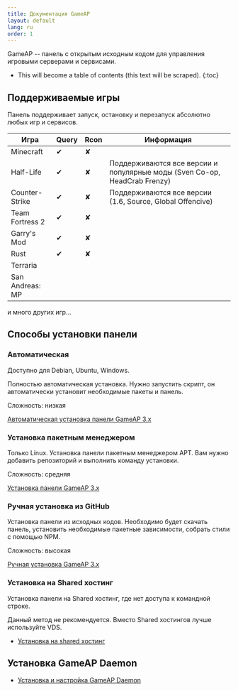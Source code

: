 ```yaml
---
title: Документация GameAP
layout: default
lang: ru
order: 1
---
```


GameAP -- панель с открытым исходным кодом для управления игровыми серверами и сервисами.

* This will become a table of contents (this text will be scraped).
{:toc}

## Поддерживаемые игры

Панель поддерживает запуск, остановку и перезапуск абсолютно любых игр и сервисов.

| Игра | Query | Rcon | Информация |
| ------ | ------- | ------ | ------- |
| Minecraft | ✔ | ✘ |
| Half-Life| ✔ | ✘ | Поддерживаются все версии и популярные моды (Sven Co-op, HeadCrab Frenzy) |
| Counter-Strike | ✔ | ✘ | Поддерживаются все версии (1.6, Source, Global Offencive) |
| Team Fortress 2 | ✔ | ✘ |
| Garry's Mod | ✔ | ✘ |
| Rust | ✔ | ✘ |
| Terraria | | 
| San Andreas: MP | |

и много других игр...

## Способы установки панели

### Автоматическая

Доступно для Debian, Ubuntu, Windows.

Полностью автоматическая установка. Нужно запустить скрипт, он автоматически установит необходимые пакеты и панель.

Сложность: низкая

[Автоматическая установка панели GameAP 3.x](/ru/auto_install.html)

### Установка пакетным менеджером

Только Linux. Установка панели пакетным менеджером APT.
Вам нужно добавить репозиторий и выполнить команду установки.

Сложность: средняя

[Установка панели GameAP 3.x](/ru/install.html)

### Ручная установка из GitHub

Установка панели из исходных кодов. Необходимо будет скачать панель, 
установить необходимые пакетные зависимости, собрать стили с помощью NPM.

Сложность: высокая

[Ручная установка GameAP 3.x](/ru/manual_install.html)

### Установка на Shared хостинг

Установка панели на Shared хостинг, где нет доступа к командной строке.

Данный метод не рекомендуется. Вместо Shared хостингов лучше используйте VDS.

* [Установка на shared хостинг](/ru/shared_install.html)

## Установка GameAP Daemon

* [Установка и настройка GameAP Daemon](/ru/gameap_daemon.html)